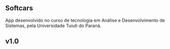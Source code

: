 Softcars
------------------------------

App desenvolvido no curso de tecnologia em Análise e Desenvolvimento de Sistemas, pela Universidade Tuiuti do Paraná.


v1.0
------------------------------